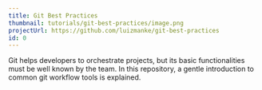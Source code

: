 ```yaml
---
title: Git Best Practices
thumbnail: tutorials/git-best-practices/image.png
projectUrl: https://github.com/luizmanke/git-best-practices
id: 0
---
```


Git helps developers to orchestrate projects, but its basic functionalities must be well known by the team. In this repository, a gentle introduction to common git workflow tools is explained.
